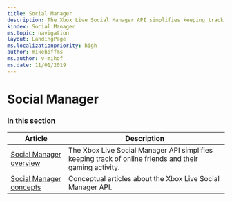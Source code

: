 ```yaml
---
title: Social Manager
description: The Xbox Live Social Manager API simplifies keeping track of online friends and their gaming activity.
kindex: Social Manager
ms.topic: navigation
layout: LandingPage
ms.localizationpriority: high
author: mikehoffms
ms.author: v-mihof
ms.date: 11/01/2019
---
```


# Social Manager


### In this section

| Article | Description |
|---------|-------------|
| [Social Manager overview](live-social-manager-overview.md) | The Xbox Live Social Manager API simplifies keeping track of online friends and their gaming activity. |
| [Social Manager concepts](concepts/live-socmgr-concepts-nav.md) | Conceptual articles about the Xbox Live Social Manager API. |
